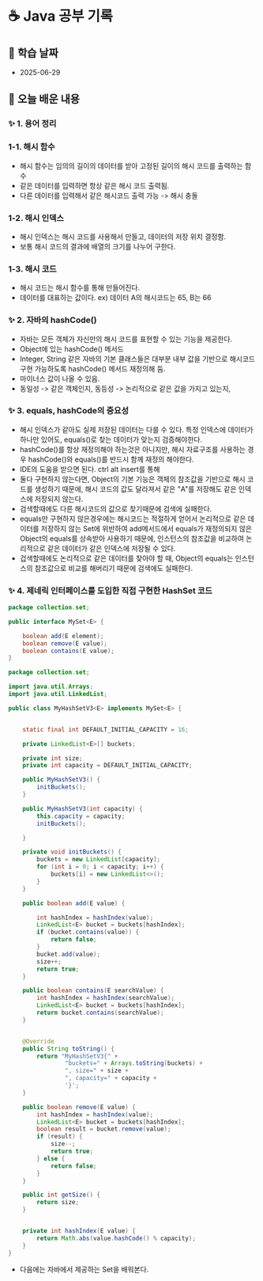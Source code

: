 # ☕ Java 공부 기록

## 📘 학습 날짜
- 2025-06-29

## 📅 오늘 배운 내용

### ✨ 1. 용어 정리

### 1-1. 해시 함수
- 해시 함수는 임의의 길이의 데이터를 받아 고정된 길이의 해시 코드를 출력하는 함수
- 같은 데이터를 입력하면 항상 같은 해시 코드 출력됨.
- 다른 데이터를 입력해서 같은 해시코드 출력 가능 -> 해시 충돌

### 1-2. 해시 인덱스

- 해시 인덱스는 해시 코드를 사용해서 만들고, 데이터의 저장 위치 결정함.
- 보통 해시 코드의 결과에 배열의 크기를 나누어 구한다.

### 1-3. 해시 코드
- 해시 코드는 해시 함수를 통해 만들어진다.
- 데이터를 대표하는 값이다. ex) 데이터 A의 해시코드는 65, B는 66


### ✨ 2. 자바의 hashCode()

- 자바는 모든 객체가 자신만의 해시 코드를 표현할 수 있는 기능을 제공한다. 
- Object에 있는 hashCode() 메서드
- Integer, String 같은 자바의 기본 클래스들은 대부분 내부 값을 기반으로 해시코드 구현 가능하도록 hashCode() 메서드 재정의해 둠.
- 마이너스 값이 나올 수 있음.
- 동일성 -> 같은 객체인지,  동등성 -> 논리적으로 같은 값을 가지고 있는지,

### ✨ 3. equals, hashCode의 중요성 

- 해시 인덱스가 같아도 실제 저장된 데이터는 다를 수 있다. 특정 인덱스에 데이터가 하나만 있어도, equals()로 찾는 데이터가 맞는지 검증해야한다.
- hashCode()를 항상 재정의해야 하는것은 아니지만, 해시 자료구조를 사용하는 경우 hashCode()와 equals()를 반드시 함께 재정의 해야한다.
- IDE의 도움을 받으면 된다. ctrl alt insert를 통해
- 둘다 구현하지 않는다면, Object의 기본 기능은 객체의 참조값을 기반으로 해시 코드를 생성하기 때문에, 해시 코드의 값도 달라져서 같은 "A"를 저장해도 같은 인덱스에 저장되지 않는다.
- 검색할때에도 다른 해시코드의 값으로 찾기때문에 검색에 실패한다.
- equals만 구현하지 않은경우에는 해시코드는 적절하게 얻어서 논리적으로 같은 데이터를 저장하지 않는 Set에 위반하여 add메서드에서 equals가 재정의되지 않은 Object의 equals를 상속받아 사용하기 때문에, 인스턴스의 참조값을 비교하여 논리적으로 같은 데이터가 같은 인덱스에 저장될 수 있다.
- 겁색할때에도 논리적으로 같은 데이터를 찾아야 할 때, Object의 equals는 인스턴스의 참조값으로 비교를 해버리기 때문에 검색에도 실패한다.

### ✨ 4. 제네릭 인터페이스를 도입한 직접 구현한 HashSet 코드

```java
package collection.set;

public interface MySet<E> {

    boolean add(E element);
    boolean remove(E value);
    boolean contains(E value);
}

```
```java
package collection.set;

import java.util.Arrays;
import java.util.LinkedList;

public class MyHashSetV3<E> implements MySet<E> {


    static final int DEFAULT_INITIAL_CAPACITY = 16;

    private LinkedList<E>[] buckets;

    private int size;
    private int capacity = DEFAULT_INITIAL_CAPACITY;

    public MyHashSetV3() {
        initBuckets();
    }

    public MyHashSetV3(int capacity) {
        this.capacity = capacity;
        initBuckets();

    }

    private void initBuckets() {
        buckets = new LinkedList[capacity];
        for (int i = 0; i < capacity; i++) {
            buckets[i] = new LinkedList<>();
        }
    }

    public boolean add(E value) {

        int hashIndex = hashIndex(value);
        LinkedList<E> bucket = buckets[hashIndex];
        if (bucket.contains(value)) {
            return false;
        }
        bucket.add(value);
        size++;
        return true;
    }

    public boolean contains(E searchValue) {
        int hashIndex = hashIndex(searchValue);
        LinkedList<E> bucket = buckets[hashIndex];
        return bucket.contains(searchValue);
    }


    @Override
    public String toString() {
        return "MyHashSetV3{" +
                "buckets=" + Arrays.toString(buckets) +
                ", size=" + size +
                ", capacity=" + capacity +
                '}';
    }

    public boolean remove(E value) {
        int hashIndex = hashIndex(value);
        LinkedList<E> bucket = buckets[hashIndex];
        boolean result = bucket.remove(value);
        if (result) {
            size--;
            return true;
        } else {
            return false;
        }
    }

    public int getSize() {
        return size;
    }


    private int hashIndex(E value) {
        return Math.abs(value.hashCode() % capacity);
    }
}

```

- 다음에는 자바에서 제공하는 Set을 배워본다.